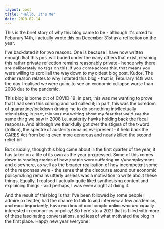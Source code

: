 ```yaml
---
layout: post
title: "Hello, It's Me"
date: 2020-02-14
---
```


This is the brief story of why this blog came to be - although it's dated to Feburary 14th, I actually wrote this on December 31st as a reflection on the year.

I've backdated it for two reasons. One is because I have now written enough that this post will buried under the many others that exist, meaning this rather private reflection remains reasonably private - hence why there are deliberately no tags on this. If you come across this, that means you were willing to scroll all the way down to my oldest blog post. Kudos. The other reason relates to why I started this blog - that is, Feburary 14th was the day I realised we were going to see an economic collapse worse than 2008 due to the pandemic. 

This blog is borne out of COVID-19: in part, this was me wanting to prove that I had seen this coming and had called it; in part, this was the boredom of quarantine/lockdown driving me to do something intellectually stimulating; in part, this was me writing about my fear that we'd see the same thing we saw in 2008 i.e. austerity hawks holding back the fiscal response. And although we thankfully got over the stigma of the t-word (trillion), the spectre of austerity remains everpresent - it held back the CARES Act from being even more generous and nearly killed the second relief bill.

But crucially, though this blog came about in the first quarter of the year, it has taken on a life of its own as the year progressed. Some of this comes down to reading stories of how people were suffering on r/unemployment and elsewhere, as well as the broader realisation of how incompetent some of the responses were - the sense that the discourse around our economic policymaking remains utterly useless was a motivation to write about these things. Equally, I realised I actually quite liked synthesising content and explaining things - and perhaps, I was even alright at doing it.

And the result of this blog is that I've been followed by some people I admire on twitter, had the chance to talk to and interview a few academics, and most importantly, have met lots of cool people online who are equally interested in economics or policy! So here's to a 2021 that is filled with more of these fascinating conversations, and less of what motivated the blog in the first place. Happy new year everyone!



